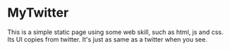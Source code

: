 # MyTwitter
This is a simple static page using some web skill, such as html, js and css. Its UI copies from twitter. It's just as same as a twitter when you see.

